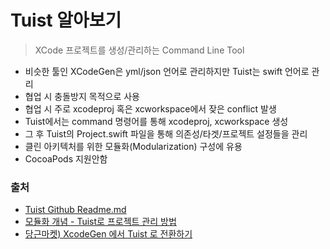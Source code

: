 # Tuist 알아보기
> XCode 프로젝트를 생성/관리하는 Command Line Tool


- 비슷한 툴인 XCodeGen은 yml/json 언어로 관리하지만 Tuist는 swift 언어로 관리
- 협업 시 충돌방지 목적으로 사용
- 협업 시 주로 xcodeproj 혹은 xcworkspace에서 잦은 conflict 발생
- Tuist에서는 command 명령어를 통해 xcodeproj, xcworkspace 생성
- 그 후 Tuist의 Project.swift 파일을 통해 의존성/타겟/프로젝트 설정들을 관리
- 클린 아키텍처를 위한 모듈화(Modularization) 구성에 유용
- CocoaPods 지원안함


### 출처
- [Tuist Github Readme.md](https://github.com/tuist/tuist)
- [모듈화 개념 - Tuist로 프로젝트 관리 방법](https://ios-development.tistory.com/1006)
- [당근마켓) XcodeGen 에서 Tuist 로 전환하기](https://medium.com/daangn/xcodegen-%EC%97%90%EC%84%9C-tuist-%EB%A1%9C-%EC%A0%84%ED%99%98%ED%95%98%EA%B8%B0-3f0156e0c2ea)